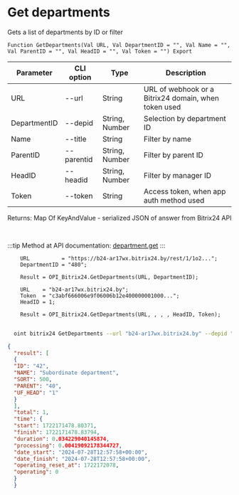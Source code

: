﻿---
sidebar_position: 3
---

# Get departments
 Gets a list of departments by ID or filter



`Function GetDepartments(Val URL, Val DepartmentID = "", Val Name = "", Val ParentID = "", Val HeadID = "", Val Token = "") Export`

  | Parameter | CLI option | Type | Description |
  |-|-|-|-|
  | URL | --url | String | URL of webhook or a Bitrix24 domain, when token used |
  | DepartmentID | --depid | String, Number | Selection by department ID |
  | Name | --title | String | Filter by name |
  | ParentID | --parentid | String, Number | Filter by parent ID |
  | HeadID | --headid | String, Number | Filter by manager ID |
  | Token | --token | String | Access token, when app auth method used |

  
  Returns:  Map Of KeyAndValue - serialized JSON of answer from Bitrix24 API

<br/>

:::tip
Method at API documentation: [department.get](https://dev.1c-bitrix.ru/rest_help/departments/department_get.php)
:::
<br/>


```bsl title="Code example"
    URL          = "https://b24-ar17wx.bitrix24.by/rest/1/1o2...";
    DepartmentID = "480";

    Result = OPI_Bitrix24.GetDepartments(URL, DepartmentID);

    URL    = "b24-ar17wx.bitrix24.by";
    Token  = "c3abf666006e9f06006b12e400000001000...";
    HeadID = 1;

    Result = OPI_Bitrix24.GetDepartments(URL, , , , HeadID, Token);
```



```sh title="CLI command example"
    
  oint bitrix24 GetDepartments --url "b24-ar17wx.bitrix24.by" --depid "70" --title %title% --parentid %parentid% --headid "1" --token "fe3fa966006e9f06006b12e400000001000..."

```

```json title="Result"
{
  "result": [
  {
  "ID": "42",
  "NAME": "Subordinate department",
  "SORT": 500,
  "PARENT": "40",
  "UF_HEAD": "1"
  }
  ],
  "total": 1,
  "time": {
  "start": 1722171478.80371,
  "finish": 1722171478.83794,
  "duration": 0.034229040145874,
  "processing": 0.00419092178344727,
  "date_start": "2024-07-28T12:57:58+00:00",
  "date_finish": "2024-07-28T12:57:58+00:00",
  "operating_reset_at": 1722172078,
  "operating": 0
  }
  }
```
